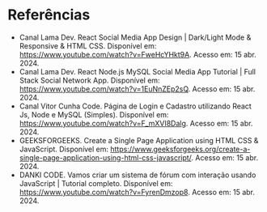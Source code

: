 # Referências
- Canal Lama Dev. React Social Media App Design | Dark/Light Mode & Responsive & HTML CSS. Disponível em: https://www.youtube.com/watch?v=FweHcYHkt9A. Acesso em: 15 abr. 2024.
- Canal Lama Dev. React Node.js MySQL Social Media App Tutorial | Full Stack Social Network App. Disponível em: https://www.youtube.com/watch?v=1EuNnZEp2sQ. Acesso em: 15 abr. 2024.
- Canal Vitor Cunha Code. Página de Login e Cadastro utilizando React Js, Node e MySQL (Simples). Disponível em: https://www.youtube.com/watch?v=F_mXVI8Dalg. Acesso em: 15 abr. 2024.
- GEEKSFORGEEKS. Create a Single Page Application using HTML CSS & JavaScript. Disponível em: https://www.geeksforgeeks.org/create-a-single-page-application-using-html-css-javascript/. Acesso em: 15 abr. 2024.
- DANKI CODE. Vamos criar um sistema de fórum com interação usando JavaScript | Tutorial completo. Disponível em: https://www.youtube.com/watch?v=FyrenDmzop8. Acesso em: 15 abr. 2024.
